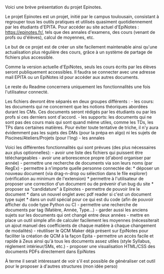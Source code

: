 Voici une brève présentation du projet Epinotes.

Le projet Epinotes est un projet, initié par le campus toulousain, consistant à regrouper tous les outils pratiques et utilisés quasiment quotidiennement par les étudiants d'EPITA. Pour accéder au site actuel d'EpiNotes : https://epinotes.fr/, tels que des annales d'examens, des cours (venant de profs ou d'élèves), calcul de moyennes, etc.

Le but de ce projet est de créer un site facilement maintenable ainsi qu'une actualisation plus régulière des cours, grâce à un système de partage de fichiers plus accessible.

Comme la version actuelle d'EpiNotes, seuls les cours écrits par les élèves seront publiquement accessibles. Il faudra se connecter avec une adresse mail EPITA ou un EpiNotes id pour accéder aux autres documents.

Le reste du Readme concernera uniquement les fonctionnalités une fois l'utilisateur connecté.

Les fichiers devront être séparés en deux groupes différents :
    - les cours: les documents qui ne concernent que les notions théoriques abordées durant les CMs. Ces documents seront rédigés par les étudiants ou par les profs si ces derniers sont d'accord.
    - les supports: les documents qui ne sont pas des cours mais qui sont quand même utiles, comme les TDs, les TPs dans certaines matières. Pour éviter toute tentative de triche, il n'y aura évidemment pas les sujets des DMs (pour la prépa en algo) ni les sujets de Piscines/Ateliers/Projets (pour l'Ing)
    - les annales

Voici les différentes fonctionnalités qui sont prévues (des plus nécessaires aux plus optionnelles):
    - avoir une liste des fichiers qui puissent être téléchargeables
    - avoir une arborescence propre (d'abord organiser par année)
    - permettre une recherche de documents via son leurs noms (par RegEx)
    - permettre à n'importe quelle personne connectée de:
        * déposer un nouveau document (via drag-n-drop ou sélection dans le file explorer) (vérification au minimum de l'extension)
        * permettre à l'utilisateur de proposer une correction d'un document ou de prévenir d'un bug du site
        * proposer sa "candidature" à Epinotes
    - permettre de pouvoir lire le document
        * dans un nouvel onglet avec pdf reader si c'est un document type sujet
        * dans un outil spécial pour ce qui est du code (afin de pouvoir afficher du code type Python ou C)
    - permettre une recherche de documents par tag (Matière, Année, Type...)
    - garder aussi les anciens sujets sur les documents qui ont changé entre deux années
    - mettre en place un outil simple afin de calculer facilement les moyennes (nécessiterait un ajout manuel des coefficients de chaque matière à chaque changement de modalités)
    - réutiliser le QCM Maker déjà présent sur EpiNotes pour faciliter la création de QCM à la façon Epita
    - permettre un accès facile et rapide à Zeus ainsi qu'à tous les documents assez utiles (style Syllabus, réglement intérieur/SMs, etc.)
    - proposer une visualisation HTML/CSS des documents PDFs directement dans EpiNotes

À terme il serait intéressant de voir s'il est possible de généraliser cet outil pour le proposer à d'autres structures (mon idée perso)